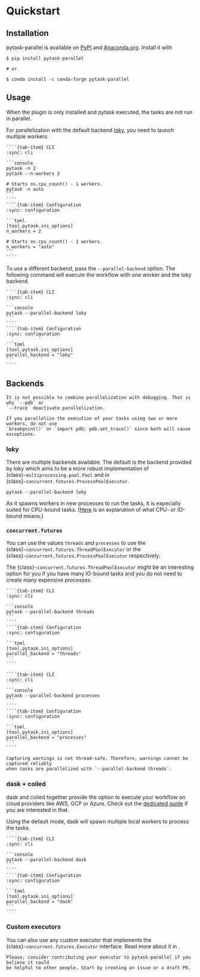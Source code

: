 # Quickstart

## Installation

pytask-parallel is available on [PyPI](https://pypi.org/project/pytask-parallel) and
[Anaconda.org](https://anaconda.org/conda-forge/pytask-parallel). Install it with

```console
$ pip install pytask-parallel

# or

$ conda install -c conda-forge pytask-parallel
```

## Usage

When the plugin is only installed and pytask executed, the tasks are not run in
parallel.

For parallelization with the default backend [loky](https://loky.readthedocs.io/), you need to launch multiple workers.

`````{tab-set}
````{tab-item} CLI
:sync: cli

```console
pytask -n 2
pytask --n-workers 2

# Starts os.cpu_count() - 1 workers.
pytask -n auto
```
````
````{tab-item} Configuration
:sync: configuration

```toml
[tool.pytask.ini_options]
n_workers = 2

# Starts os.cpu_count() - 1 workers.
n_workers = "auto"
```
````
`````

To use a different backend, pass the `--parallel-backend` option. The following command
will execute the workflow with one worker and the loky backend.

`````{tab-set}
````{tab-item} CLI
:sync: cli

```console
pytask --parallel-backend loky
```
````
````{tab-item} Configuration
:sync: configuration

```toml
[tool.pytask.ini_options]
parallel_backend = "loky"
```
````
`````

## Backends

```{important}
It is not possible to combine parallelization with debugging. That is why `--pdb` or
`--trace` deactivate parallelization.

If you parallelize the execution of your tasks using two or more workers, do not use
`breakpoint()` or `import pdb; pdb.set_trace()` since both will cause exceptions.
```

### loky

There are multiple backends available. The default is the backend provided by loky which
aims to be a more robust implementation of {class}`~multiprocessing.pool.Pool` and in
{class}`~concurrent.futures.ProcessPoolExecutor`.

```console
pytask --parallel-backend loky
```

As it spawns workers in new processes to run the tasks, it is especially suited for
CPU-bound tasks. ([Here](https://stackoverflow.com/a/868577/7523785) is an
explanation of what CPU- or IO-bound means.)

### `concurrent.futures`

You can use the values `threads` and `processes` to use the
{class}`~concurrent.futures.ThreadPoolExecutor` or the
{class}`~concurrent.futures.ProcessPoolExecutor` respectively.

The {class}`~concurrent.futures.ThreadPoolExecutor` might be an interesting option for
you if you have many IO-bound tasks and you do not need to create many expensive
processes.

`````{tab-set}
````{tab-item} CLI
:sync: cli

```console
pytask --parallel-backend threads
```
````
````{tab-item} Configuration
:sync: configuration

```toml
[tool.pytask.ini_options]
parallel_backend = "threads"
```
````
`````

`````{tab-set}
````{tab-item} CLI
:sync: cli

```console
pytask --parallel-backend processes
```
````
````{tab-item} Configuration
:sync: configuration

```toml
[tool.pytask.ini_options]
parallel_backend = "processes"
```
````
`````

```{important}
Capturing warnings is not thread-safe. Therefore, warnings cannot be captured reliably
when tasks are parallelized with `--parallel-backend threads`.
```

### dask + coiled

dask and coiled together provide the option to execute your workflow on cloud providers
like AWS, GCP or Azure. Check out the [dedicated guide](dask.md) if you are interested
in that.

Using the default mode, dask will spawn multiple local workers to process the tasks.

`````{tab-set}
````{tab-item} CLI
:sync: cli

```console
pytask --parallel-backend dask
```
````
````{tab-item} Configuration
:sync: configuration

```toml
[tool.pytask.ini_options]
parallel_backend = "dask"
```
````
`````

### Custom executors

You can also use any custom executor that implements the
{class}`~concurrent.futures.Executor` interface. Read more about it in
[](custom_executors.md).

```{important}
Please, consider contributing your executor to pytask-parallel if you believe it could
be helpful to other people. Start by creating an issue or a draft PR.
```

